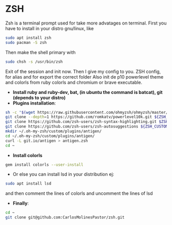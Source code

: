 # ZSH
Zsh is a terminal prompt used for take more advatages on terminal.
First you have to install in your distro gnu/linux, like
```bash
sudo apt install zsh
sudo pacman -S zsh
```
Then make the shell primary with
```bash
sudo chsh -s /usr/bin/zsh
```
Exit of the session and init now.
Then I give my config to you.
ZSH config, for alias and for export the correct folder
Also init de p10 powerlevel theme and colorls from ruby colorls and chromium or brave executable.

- **Install ruby and ruby-dev, bat, (in ubuntu the command is batcat), git (depends to your distro)**
- **Plugins installation**:
```bash
sh -c "$(wget https://raw.githubusercontent.com/ohmyzsh/ohmyzsh/master/tools/install.sh -O -)"
git clone --depth=1 https://github.com/romkatv/powerlevel10k.git ${ZSH_CUSTOM:-$HOME/.oh-my-zsh/custom}/themes/powerlevel10k
git clone https://github.com/zsh-users/zsh-syntax-highlighting.git $ZSH_CUSTOM/plugins/zsh-syntax-highlighting
git clone https://github.com/zsh-users/zsh-autosuggestions ${ZSH_CUSTOM:-~/.oh-my-zsh/custom}/plugins/zsh-autosuggestions
mkdir ~/.oh-my-zsh/custom/plugins/antigen/
cd ~/.oh-my-zsh/custom/plugins/antigen/
curl -L git.io/antigen > antigen.zsh
cd ~
```

- **Install colorls**
```bash
gem install colorls --user-install
```
- Or else you can install lsd in your distribution ej:
```bash
sudo apt install lsd
```
and then comment the lines of colorls and uncomment the lines of lsd

- **Finally**:
```bash
cd ~
git clone git@github.com:CarlosMolinesPastor/zsh.git
``` 
